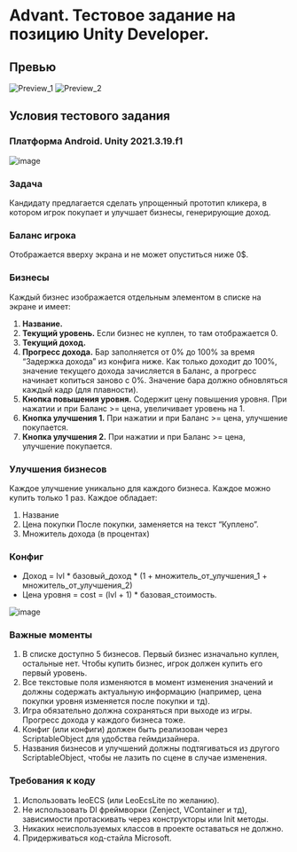 # Advant. Тестовое задание на позицию Unity Developer.

## Превью
![Preview_1](https://user-images.githubusercontent.com/90873710/222871804-b00c7720-5db4-40cd-b88f-fb0bf6b4ec35.gif)
![Preview_2](https://user-images.githubusercontent.com/90873710/222871820-1da89a72-f07f-471f-ac12-ae6f83440fb4.gif)

## Условия тестового задания
### Платформа Android. Unity 2021.3.19.f1
![image](https://user-images.githubusercontent.com/90873710/222121400-ce617d12-ae13-46b6-b7b5-7de19ef1bc69.png)

### Задача
Кандидату предлагается сделать упрощенный прототип кликера, в котором игрок покупает и улучшает бизнесы, генерирующие доход.

### Баланс игрока  
Отображается вверху экрана и не может опуститься ниже 0$.

### Бизнесы
Каждый бизнес изображается отдельным элементом в списке на экране и имеет:
1. <b>Название.</b>
2. <b>Текущий уровень.</b> Если бизнес не куплен, то там отображается 0.
3. <b>Текущий доход.</b>
4. <b>Прогресс дохода.</b> Бар заполняется от 0% до 100% за время “Задержка дохода” из конфига
ниже. Как только доходит до 100%, значение текущего дохода
зачисляется в Баланс, а прогресс начинает копиться заново с 0%.
Значение бара должно обновляться каждый кадр (для плавности).
5. <b>Кнопка повышения уровня.</b> Содержит цену повышения уровня. При нажатии и при Баланс >= цена, увеличивает уровень на 1.
6. <b>Кнопка улучшения 1.</b> При нажатии и при Баланс >= цена, улучшение покупается.
7. <b>Кнопка улучшения 2.</b> При нажатии и при Баланс >= цена, улучшение покупается.

### Улучшения бизнесов
Каждое улучшение уникально для каждого бизнеса. Каждое можно купить только 1 раз. Каждое обладает:
1. Название
2. Цена покупки
После покупки, заменяется на текст “Куплено”.
3. Множитель дохода (в процентах)

### Конфиг
- Доход = lvl * базовый_доход * (1 + множитель_от_улучшения_1 + множитель_от_улучшения_2)
- Цена уровня = cost = (lvl + 1) * базовая_стоимость.

![image](https://user-images.githubusercontent.com/90873710/222123218-1cd5f688-3498-44de-ba59-16f7b831a8bf.png)

### Важные моменты
1. В списке доступно 5 бизнесов. Первый бизнес изначально куплен, остальные нет. Чтобы купить бизнес, игрок должен купить его первый уровень.
2. Все текстовые поля изменяются в момент изменения значений и должны содержать актуальную информацию (например, цена покупки уровня изменяется после покупки и тд).
3. Игра обязательно должна сохраняться при выходе из игры. Прогресс дохода у каждого бизнеса тоже.
4. Конфиг (или конфиги) должен быть реализован через ScriptableObject для удобства геймдизайнера.
5. Названия бизнесов и улучшений должны подтягиваться из другого ScriptableObject, чтобы не лазить по сцене в случае изменения.

### Требования к коду
1. Использовать leoECS (или LeoEcsLite по желанию).
2. Не использовать DI фреймворки (Zenject, VContainer и тд), зависимости протаскивать через конструкторы или Init методы.
3. Никаких неиспользуемых классов в проекте оставаться не должно.
4. Придерживаться код-стайла Microsoft.
